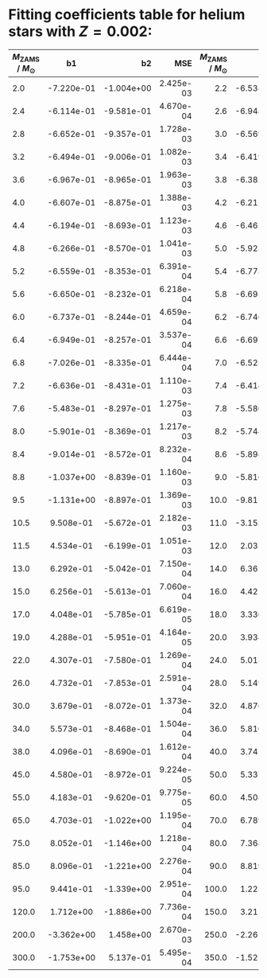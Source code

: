 # Fitting coefficients table for helium stars with $Z=0.002$: 

| $M_{\text{ZAMS}}$ / $M_{\odot}$  |  b1  | b2   | MSE  |   $M_{\text{ZAMS}}$ / $M_{\odot}$   |  b1 |  b2 |  MSE | 
| ------------------|:-------------:| ----:|----:|------:|------:|-------:|-------:|
| 2.0 |  -7.220e-01 |  -1.004e+00 |  2.425e-03 |  2.2 |  -6.538e-01 |  -9.814e-01 |  1.303e-03 | 
| 2.4 |  -6.114e-01 |  -9.581e-01 |  4.670e-04 |  2.6 |  -6.948e-01 |  -9.323e-01 |  2.979e-03 | 
| 2.8 |  -6.652e-01 |  -9.357e-01 |  1.728e-03 |  3.0 |  -6.569e-01 |  -9.170e-01 |  1.312e-03 | 
| 3.2 |  -6.494e-01 |  -9.006e-01 |  1.082e-03 |  3.4 |  -6.419e-01 |  -8.932e-01 |  8.621e-04 | 
| 3.6 |  -6.967e-01 |  -8.965e-01 |  1.963e-03 |  3.8 |  -6.382e-01 |  -8.869e-01 |  1.001e-03 | 
| 4.0 |  -6.607e-01 |  -8.875e-01 |  1.388e-03 |  4.2 |  -6.212e-01 |  -8.751e-01 |  1.020e-03 | 
| 4.4 |  -6.194e-01 |  -8.693e-01 |  1.123e-03 |  4.6 |  -6.463e-01 |  -8.616e-01 |  1.030e-03 | 
| 4.8 |  -6.266e-01 |  -8.570e-01 |  1.041e-03 |  5.0 |  -5.923e-01 |  -8.494e-01 |  8.378e-04 | 
| 5.2 |  -6.559e-01 |  -8.353e-01 |  6.391e-04 |  5.4 |  -6.773e-01 |  -8.289e-01 |  6.029e-04 | 
| 5.6 |  -6.650e-01 |  -8.232e-01 |  6.218e-04 |  5.8 |  -6.693e-01 |  -8.236e-01 |  8.373e-04 | 
| 6.0 |  -6.737e-01 |  -8.244e-01 |  4.659e-04 |  6.2 |  -6.740e-01 |  -8.230e-01 |  4.316e-04 | 
| 6.4 |  -6.949e-01 |  -8.257e-01 |  3.537e-04 |  6.6 |  -6.697e-01 |  -8.363e-01 |  1.238e-03 | 
| 6.8 |  -7.026e-01 |  -8.335e-01 |  6.444e-04 |  7.0 |  -6.525e-01 |  -8.375e-01 |  1.277e-03 | 
| 7.2 |  -6.636e-01 |  -8.431e-01 |  1.110e-03 |  7.4 |  -6.414e-01 |  -8.420e-01 |  1.530e-03 | 
| 7.6 |  -5.483e-01 |  -8.297e-01 |  1.275e-03 |  7.8 |  -5.580e-01 |  -8.336e-01 |  1.033e-03 | 
| 8.0 |  -5.901e-01 |  -8.369e-01 |  1.217e-03 |  8.2 |  -5.744e-01 |  -8.237e-01 |  1.465e-03 | 
| 8.4 |  -9.014e-01 |  -8.572e-01 |  8.232e-04 |  8.6 |  -5.894e-01 |  -8.287e-01 |  1.076e-03 | 
| 8.8 |  -1.037e+00 |  -8.839e-01 |  1.160e-03 |  9.0 |  -5.816e-01 |  -8.253e-01 |  1.758e-03 | 
| 9.5 |  -1.131e+00 |  -8.897e-01 |  1.369e-03 |  10.0 |  -9.812e-01 |  -8.828e-01 |  1.590e-03 | 
| 10.5 |  9.508e-01 |  -5.672e-01 |  2.182e-03 |  11.0 |  -3.153e-01 |  -7.467e-01 |  5.998e-04 | 
| 11.5 |  4.534e-01 |  -6.199e-01 |  1.051e-03 |  12.0 |  2.033e-01 |  -6.683e-01 |  7.875e-04 | 
| 13.0 |  6.292e-01 |  -5.042e-01 |  7.150e-04 |  14.0 |  6.362e-01 |  -5.561e-01 |  1.205e-04 | 
| 15.0 |  6.256e-01 |  -5.613e-01 |  7.060e-04 |  16.0 |  4.421e-01 |  -5.602e-01 |  7.537e-05 | 
| 17.0 |  4.048e-01 |  -5.785e-01 |  6.619e-05 |  18.0 |  3.336e-01 |  -5.966e-01 |  1.035e-05 | 
| 19.0 |  4.288e-01 |  -5.951e-01 |  4.164e-05 |  20.0 |  3.934e-01 |  -6.105e-01 |  2.963e-05 | 
| 22.0 |  4.307e-01 |  -7.580e-01 |  1.269e-04 |  24.0 |  5.013e-01 |  -7.705e-01 |  1.108e-04 | 
| 26.0 |  4.732e-01 |  -7.853e-01 |  2.591e-04 |  28.0 |  5.149e-01 |  -7.982e-01 |  2.263e-04 | 
| 30.0 |  3.679e-01 |  -8.072e-01 |  1.373e-04 |  32.0 |  4.876e-01 |  -8.353e-01 |  1.501e-04 | 
| 34.0 |  5.573e-01 |  -8.468e-01 |  1.504e-04 |  36.0 |  5.810e-01 |  -8.610e-01 |  3.449e-04 | 
| 38.0 |  4.096e-01 |  -8.690e-01 |  1.612e-04 |  40.0 |  3.745e-01 |  -8.720e-01 |  2.331e-04 | 
| 45.0 |  4.580e-01 |  -8.972e-01 |  9.224e-05 |  50.0 |  5.337e-01 |  -9.424e-01 |  1.158e-04 | 
| 55.0 |  4.183e-01 |  -9.620e-01 |  9.775e-05 |  60.0 |  4.504e-01 |  -9.798e-01 |  2.162e-04 | 
| 65.0 |  4.703e-01 |  -1.022e+00 |  1.195e-04 |  70.0 |  6.789e-01 |  -1.086e+00 |  1.381e-04 | 
| 75.0 |  8.052e-01 |  -1.146e+00 |  1.218e-04 |  80.0 |  7.368e-01 |  -1.162e+00 |  2.760e-04 | 
| 85.0 |  8.096e-01 |  -1.221e+00 |  2.276e-04 |  90.0 |  8.819e-01 |  -1.276e+00 |  1.738e-04 | 
| 95.0 |  9.441e-01 |  -1.339e+00 |  2.951e-04 |  100.0 |  1.223e+00 |  -1.486e+00 |  3.265e-04 | 
| 120.0 |  1.712e+00 |  -1.886e+00 |  7.736e-04 |  150.0 |  3.215e+00 |  -3.077e+00 |  3.359e-03 | 
| 200.0 |  -3.362e+00 |  1.458e+00 |  2.670e-03 |  250.0 |  -2.265e+00 |  8.399e-01 |  8.657e-04 | 
| 300.0 |  -1.753e+00 |  5.137e-01 |  5.495e-04 |  350.0 |  -1.525e+00 |  3.709e-01 |  4.410e-04 | 
